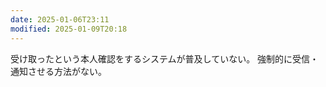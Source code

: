 ```yaml
---
date: 2025-01-06T23:11
modified: 2025-01-09T20:18
---
```


受け取ったという本人確認をするシステムが普及していない。
強制的に受信・通知させる方法がない。